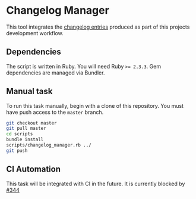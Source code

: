 # Changelog Manager

This tool integrates the [changelog entries](changelog.md) produced as part of this
projects development workflow.

## Dependencies

The script is written in Ruby. You will need Ruby `>= 2.3.3`. Gem dependencies are
managed via Bundler.

## Manual task

To run this task manually, begin with a clone of this repository. You must have push
access to the `master` branch.

```sh
git checkout master
git pull master
cd scripts
bundle install
scripts/changelog_manager.rb ../
git push
```

## CI Automation

This task will be integrated with CI in the future. It is currently blocked by 
[#344](https://gitlab.com/charts/helm.gitlab.io/issues/344)

